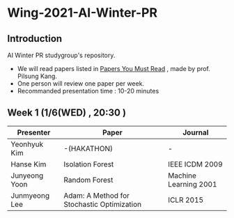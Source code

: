 # Wing-2021-AI-Winter-PR

## Introduction

AI Winter PR studygroup's repository. 

- We will read papers listed in [Papers You Must Read](https://www.notion.so/c3b3474d18ef4304b23ea360367a5137?v=5d763ad5773f44eb950f49de7d7671bd) , made by prof. Pilsung Kang.
- One person will review one paper per week.
- Recommanded presentation time : 10-20 minutes



## Week 1 (1/6(WED) , 20:30 )

| Presenter | Paper | Journal|
| --------- | ---- | -------|
| Yeonhyuk Kim |  -(HAKATHON)    | -|
| Hanse Kim |  Isolation Forest    | IEEE ICDM 2009|
| Junyeong Yoon |   Random Forest   | Machine Learning 2001 | 
| Junmyeong Lee | Adam: A Method for Stochastic Optimization | ICLR 2015 |




